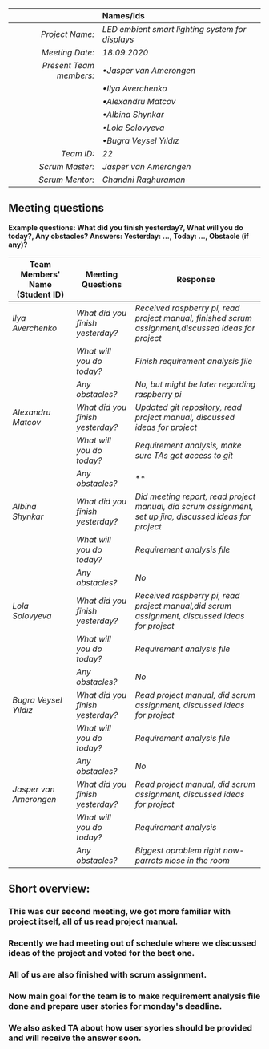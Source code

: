 |                          | **Names/Ids**       |
|-------------------------:|:--------------------|
| *Project Name:*          |*LED embient smart lighting system for displays*          |
| *Meeting Date:*          |*18.09.2020*           |
| *Present Team members:*  |*•Jasper van Amerongen*|
|                          |*•Ilya Averchenko*     |
|                          |*•Alexandru Matcov*    |
|                          |*•Albina Shynkar*      |
|                          |*•Lola Solovyeva*      |
|                          |*•Bugra Veysel Yıldız* |
| *Team ID:*               |*22*                   |
| *Scrum  Master:*         |*Jasper van Amerongen* |
| *Scrum  Mentor:*         |*Chandni Raghuraman*         |
 
## Meeting questions

**Example questions: What did you finish yesterday?, What will you do today?, Any obstacles?   Answers: Yesterday: ..., Today: ..., Obstacle (if any)?**

| **Team Members' Name (Student ID)**   | **Meeting Questions**          | **Response**                                    |
|---------------------------------------|--------------------------------|-------------------------------------------------|
| *Ilya Averchenko*                     |*What did you finish yesterday?*|*Received raspberry pi, read project manual, finished scrum assignment,discussed ideas for project*     |
|                                       |*What will you do today?*       |*Finish requirement analysis file*                      |
|                                       |*Any obstacles?*                |*No, but might be later regarding raspberry pi*                                             |
| *Alexandru Matcov*                    |*What did you finish yesterday?*|*Updated git repository, read project manual, discussed ideas for project*              |
|                                       |*What will you do today?*       |*Requirement analysis, make sure TAs got access to git*                      |
|                                       |*Any obstacles?*                |**                                             |
| *Albina Shynkar*                      |*What did you finish yesterday?*|*Did meeting report, read project manual, did scrum assignment, set up jira, discussed ideas for project* |
|                                       |*What will you do today?*       |*Requirement analysis file*   |
|                                       |*Any obstacles?*                |*No*                                 |
| *Lola Solovyeva*                      |*What did you finish yesterday?*|*Received raspberry pi, read project manual,did scrum assignment, discussed ideas for project*      |
|                                       |*What will you do today?*       |*Requirement analysis file*                      |
|                                       |*Any obstacles?*                |*No*                                 |
| *Bugra Veysel Yıldız*                 |*What did you finish yesterday?*|*Read project manual, did scrum assignment, discussed ideas for project*  |
|                                       |*What will you do today?*       |*Requirement analysis file*                      |
|                                       |*Any obstacles?*                |*No*                                             |
| *Jasper van Amerongen*                |*What did you finish yesterday?*|*Read project manual, did scrum assignment, discussed ideas for project*     |                                  |
|                                       |*What will you do today?*       |*Requirement analysis*                      |
|                                       |*Any obstacles?*                |*Biggest oproblem right now- parrots niose in the room*                                             |


## Short overview:

### This was our second meeting, we got more familiar with project itself, all of us read project manual.
### Recently we had meeting out of schedule where we discussed ideas of the project and voted for the best one.
### All of us are also finished with scrum assignment.
### Now main goal for the team is to make requirement analysis file done and prepare user stories for monday's deadline.
### We also asked TA about how user syories should be provided and will receive the answer soon.

